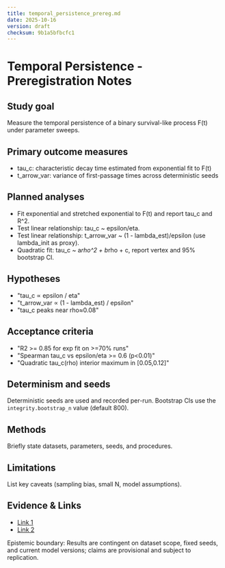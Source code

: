 ```yaml
---
title: temporal_persistence_prereg.md
date: 2025-10-16
version: draft
checksum: 9b1a5bfbcfc1
---
```


# Temporal Persistence - Preregistration Notes

Study goal
---
Measure the temporal persistence of a binary survival-like process F(t) under parameter sweeps.

Primary outcome measures
---
- tau_c: characteristic decay time estimated from exponential fit to F(t)
- t_arrow_var: variance of first-passage times across deterministic seeds

Planned analyses
---
- Fit exponential and stretched exponential to F(t) and report tau_c and R^2.
- Test linear relationship: tau_c ~ epsilon/eta.
- Test linear relationship: t_arrow_var ~ (1 - lambda_est)/epsilon (use lambda_init as proxy).
- Quadratic fit: tau_c ~ a*rho^2 + b*rho + c, report vertex and 95% bootstrap CI.

Hypotheses
---
- "tau_c ∝ epsilon / eta"
- "t_arrow_var ∝ (1 - lambda_est) / epsilon"
- "tau_c peaks near rho≈0.08"

Acceptance criteria
---
- "R2 >= 0.85 for exp fit on >=70% runs"
- "Spearman tau_c vs epsilon/eta >= 0.6 (p<0.01)"
- "Quadratic tau_c(rho) interior maximum in [0.05,0.12]"

Determinism and seeds
---
Deterministic seeds are used and recorded per-run. Bootstrap CIs use the `integrity.bootstrap_n` value (default 800).


## Methods
Briefly state datasets, parameters, seeds, and procedures.

## Limitations
List key caveats (sampling bias, small N, model assumptions).

## Evidence & Links
- [Link 1](#)
- [Link 2](#)

Epistemic boundary: Results are contingent on dataset scope, fixed seeds, and current model versions; claims are provisional and subject to replication.
